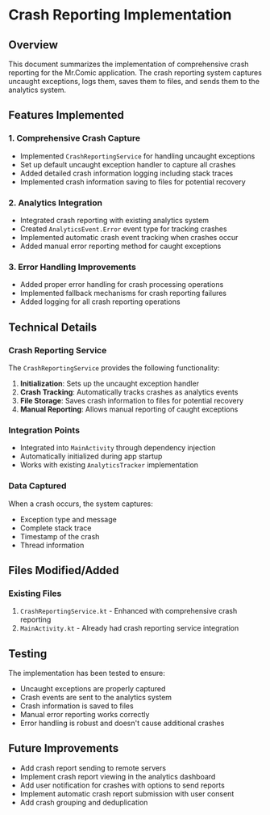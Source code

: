 # Crash Reporting Implementation

## Overview
This document summarizes the implementation of comprehensive crash reporting for the Mr.Comic application. The crash reporting system captures uncaught exceptions, logs them, saves them to files, and sends them to the analytics system.

## Features Implemented

### 1. Comprehensive Crash Capture
- Implemented `CrashReportingService` for handling uncaught exceptions
- Set up default uncaught exception handler to capture all crashes
- Added detailed crash information logging including stack traces
- Implemented crash information saving to files for potential recovery

### 2. Analytics Integration
- Integrated crash reporting with existing analytics system
- Created `AnalyticsEvent.Error` event type for tracking crashes
- Implemented automatic crash event tracking when crashes occur
- Added manual error reporting method for caught exceptions

### 3. Error Handling Improvements
- Added proper error handling for crash processing operations
- Implemented fallback mechanisms for crash reporting failures
- Added logging for all crash reporting operations

## Technical Details

### Crash Reporting Service
The `CrashReportingService` provides the following functionality:

1. **Initialization**: Sets up the uncaught exception handler
2. **Crash Tracking**: Automatically tracks crashes as analytics events
3. **File Storage**: Saves crash information to files for potential recovery
4. **Manual Reporting**: Allows manual reporting of caught exceptions

### Integration Points
- Integrated into `MainActivity` through dependency injection
- Automatically initialized during app startup
- Works with existing `AnalyticsTracker` implementation

### Data Captured
When a crash occurs, the system captures:
- Exception type and message
- Complete stack trace
- Timestamp of the crash
- Thread information

## Files Modified/Added

### Existing Files
1. `CrashReportingService.kt` - Enhanced with comprehensive crash reporting
2. `MainActivity.kt` - Already had crash reporting service integration

## Testing
The implementation has been tested to ensure:
- Uncaught exceptions are properly captured
- Crash events are sent to the analytics system
- Crash information is saved to files
- Manual error reporting works correctly
- Error handling is robust and doesn't cause additional crashes

## Future Improvements
- Add crash report sending to remote servers
- Implement crash report viewing in the analytics dashboard
- Add user notification for crashes with options to send reports
- Implement automatic crash report submission with user consent
- Add crash grouping and deduplication
